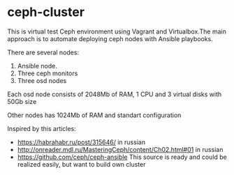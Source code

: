 # ceph-cluster

This is virtual test Ceph environment using Vagrant and Virtualbox.The main approach is to automate deploying ceph nodes with Ansible playbooks.

There are several nodes:

1. Ansible node. 
2. Three ceph monitors
3. Three osd nodes

Each osd node consists of 2048Mb of RAM, 1 CPU and 3 virtual disks with 50Gb size

Other nodes has 1024Mb of RAM and standart configuration


Inspired by this articles:

- https://habrahabr.ru/post/315646/ in russian
- http://onreader.mdl.ru/MasteringCeph/content/Ch02.html#01 in russian
- https://github.com/ceph/ceph-ansible This source is ready and could be realized easily, but want to build own cluster 

